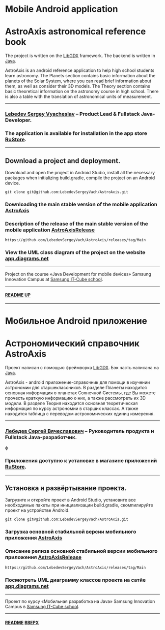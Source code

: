 
# Mobile Android application
<a name="up"></a>
# AstroAxis astronomical reference book

The project is written on the [LibGDX](https://libgdx.com) framework. 
The backend is written in [Java](https://www.java.com).

AstroAxis is an android reference application to help high school students learn astronomy.
The Planets section contains basic information about the planets of the Solar System,
where you can read brief information about them, as well as consider their 3D models.
The Theory section contains basic theoretical information on the astronomy course in high school.
There is also a table with the translation of astronomical units of measurement.

___

### [Lebedev Sergey Vyacheslav](https://github.com/LebedevSergeyVach) – Product Lead & Fullstack Java-Developer.
### The application is available for installation in the app store [RuStore](https://www.rustore.ru/catalog/app/com.astro.axis.planet.libgdx).

---

## Download a project and deployment.

Download and open the project in Android Studio, install all the necessary packages 
when initializing build.gradle, compile the project on an Android device.

```commandline
git clone git@github.com:LebedevSergeyVach/AstroAxis.git
```

### Downloading the main stable version of the mobile application [AstroAxis](https://github.com/LebedevSergeyVach/AstroAxis/releases/download/Main/AstroAxis.apk)
### Description of the release of the main stable version of the mobile application [AstroAxisRelease](https://github.com/LebedevSergeyVach/AstroAxis/releases/tag/Main)

```commandline
https://github.com/LebedevSergeyVach/AstroAxis/releases/tag/Main
```

### View the UML class diagram of the project on the website [app.diagrams.net](https://app.diagrams.net/?page-id=C5RBs43oDa-KdzZeNtuy&hide-pages=1#HLebedevSergeyVach%2FAstroAxis%2Fmain%2FUML%20class%20diagram.drawio)

---

Project on the course «Java Development for mobile devices» 
Samsung Innovation Campus at [Samsung IT-Cube school](https://innovationcampus.ru/itschool/).

---

#### [README](README.md) [UP](#up)

---

<a name="вверх"></a>
# Мобильное Android приложение
# Астрономический справочник AstroAxis

Проект написан с помощью фреймворка [LibGDX](https://libgdx.com). 
Бэк часть написана на [Java](https://www.java.com).

AstroAxis - android приложение-справочник для помощи в изучении астрономии для старшеклассников.
В разделе Планеты находится основная информация о планетах Солнечной Системы,
где Вы можете прочесть краткую информацию о них, а также рассмотреть их 3D модели.
В разделе Теория находится основная теоретическая информация по курсу астрономии в старших классах.
А также находится таблица с переводом астрономических единиц измерения.

___

### [Лебедев Сергей Вячеславович](https://github.com/LebedevSergeyVach) – Руководитель продукта и Fullstack Java-разработчик.
ф
### Приложения доступно к установке в магазине приложений [RuStore](https://www.rustore.ru/catalog/app/com.astro.axis.planet.libgdx).

---

## Установка и развёртывание проекта.
Загрузите и откройте проект в Android Studio, установите все необходимые пакеты 
при инициализации build.gradle, скомпилируйте проект на устройстве Android.

```commandline
git clone git@github.com:LebedevSergeyVach/AstroAxis.git
```

### Загрузка основной стабильной версии мобильного приложения [AstroAxis](https://github.com/LebedevSergeyVach/AstroAxis/releases/download/Main/AstroAxis.apk)
### Описание релиза основной стабильной версии мобильного приложения [AstroAxisRelease](https://github.com/LebedevSergeyVach/AstroAxis/releases/tag/Main)

```commandline
https://github.com/LebedevSergeyVach/AstroAxis/releases/tag/Main
```

### Посмотреть UML диаграмму классов проекта на сатйе [app.diagrams.net](https://app.diagrams.net/?page-id=C5RBs43oDa-KdzZeNtuy&hide-pages=1#HLebedevSergeyVach%2FAstroAxis%2Fmain%2FUML%20class%20diagram.drawio)

---

Проект по курсу «Мобильная разработка на Java» 
Samsung Innovation Campus в [Samsung IT-Cube school](https://innovationcampus.ru/itschool/).

---

#### [README](README.md) [ВВЕРХ](#вверх)
